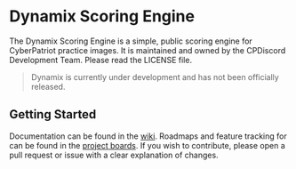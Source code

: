 # Dynamix Scoring Engine

The Dynamix Scoring Engine is a simple, public scoring engine for CyberPatriot practice images. It is maintained and owned by the CPDiscord Development Team. Please read the LICENSE file.

> Dynamix is currently under development and has not been officially released.

## Getting Started

Documentation can be found in the [wiki](https://github.com/cpdiscord/Dynamix-Scoring-Engine/wiki).
Roadmaps and feature tracking for can be found in the [project boards](https://github.com/cpdiscord/Dynamix-Scoring-Engine/projects).
If you wish to contribute, please open a pull request or issue with a clear explanation of changes.
